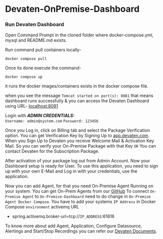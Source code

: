 # Devaten-OnPremise-Dashboard

### Run Devaten Dashboard 

Open Command Prompt in the cloned folder where docker-compose.yml, mysql and README.md exists.

Run command pull containers locally-
```
docker compose pull
```
Once its done execute the command-
```
docker compose up
```
it runs the docker images/containers exists in the docker compose file.

when you see the message ```Tomcat started on port(s): 8081``` that means dashboard runs successfully & you can access the Devaten Dashboard using URL- [localhost:8081](http://localhost:8081/)

Login with 
***ADMIN CREDENTIALS:***  
```Username: admin@system.com```
```Password: 123456```

Once you Log in, click on Billing tab and select the Package Verification option. You can get Verification Key by Signing Up to [app.devaten.com](https://app.devaten.com/). When you Sign Up to Devaten you receive Welcome Mail & Activation Key Mail. So you can verify your On-Premise Package with that Key ```OR```
You can contact Devaten for the Subscription Package.  

After activation of your package log out from Admin Account. Now your Dashboard setup is ready for User. To use this application, you need to sign up with your own E-Mail and Log in with your credentials, use the application.

Now you can add Agent, for that you need On-Premise Agent Running on your system. You can get On-Prem Agents from our [GitHub](https://github.com/devatengit)
To connect ```On-Premise Agent``` to ```On-Premise-Dashboard``` need to do change in ```On-Premise Agent Docker Compose```. You have to add your systems ```IP Address``` in Docker Compose ```environment``` activemq URL

- spring.activemq.broker-url=tcp://```IP_ADDRESS```:61616

To know more about add Agent, Application, Configure Datasource, Alertings and Start/Stop Recordings you can refer our [Devaten Documents](https://app.devaten.com/#/docs/getting_started).


